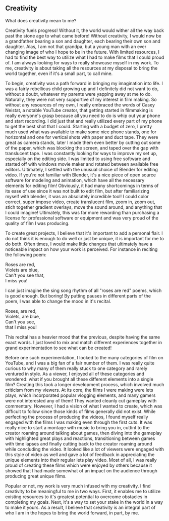 ## Creativity

What does creativity mean to me?

Creativity fuels progress! Without it, the world would wither all the way back past the stone age to what came before! Without creativity, I would now be a grandfather bearing a son and daughter, each bearing their own son and daughter. Alas, I am not that grandpa, but a young man with an ever changing image of who I hope to be in the future. With limited resources, I had to find the best way to utilize what I had to make films that I could proud of. I am always looking for ways to really showcase myself in my work. To me, creativity is about taking all the resources at my disposal to bring the world together, even if it's a small part, to call mine.

To begin, creativity was a path forward in bringing my imagination into life. I was a fairly rebellious child growing up and I definitely did not want to do, without a doubt, whatever my parents were yapping away at me to do. Naturally, they were not very supportive of my interest in film making. So without any resources of my own, I really embraced the words of Casey Neistat, a notable YouTube creator, that getting started in filmmaking is really everyone's grasp because all you need to do is whip out your phone and start recording. I did just that and really utilized every part of my phone to get the best shot that I could. Starting with a budget of zero, I pretty much used what was available to make some nice phone stands, one for horizontal and one for vertical shots with paper and duct tape. They were great as camera stands, later I made them even better by cutting out some of the paper, which was blocking the screen, and taped over the gap with translucent tape. I was constantly looking for ways to improve my set up, especially on the editing side. I was limited to using free software and started off with windows movie maker and rotated between available free editors. Ultimately, I settled with the unusual choice of Blender for editing video. If you're not familiar with Blender, it's a nice piece of open source software for modeling and animation, which have all the necessary elements for editing film! Obviously, it had many shortcomings in terms of its ease of use since it was not built to edit film, but after familiarizing myself with blender, it was an absolutely incredible tool! I could color correct, super impose video, create translucent film, zoom in, zoom out, stich together gradient overlays, move the sound around, and anything that I could imagine! Ultimately, this was far more rewarding than purchasing a license for professional software or equipment and was very proud of the quality of film I was producing.

To create great projects, I believe that it's important to add a personal flair. I do not think it is enough to do well or just be unique, it is important for me to do both. Often times, I would make little changes that ultimately have a noticeable impact on how your work is perceived. For instance in reciting the following poem:

Roses are red,  
Violets are blue,  
Can't you see that,  
I miss you!

I can just imagine the sing song rhythm of all "roses are red" poems, which is good enough. But boring! By putting pauses in different parts of the poem, I was able to change the mood in it's recital.

Roses, are red,  
Violets, are blue,  
Can't you see,  
that I miss you!

This recital has a heavier mood that the previous, despite having the same exact words. I just loved to mix and match different experiences together in grand experimentation to see what can be created!

Before one such experimentation, I looked to the many categories of film on YouTube, and I was a big fan of a fair number of them. I was really quite curious to why many of them really stuck to one category and rarely ventured in style. As a viewer, I enjoyed all of these categories and wondered: what if you brought all these different elements into a single film? Creating this took a longer development process, which involved much criticism from my viewers. At its core, the films I were making were lets plays, which incorporated popular vlogging elements, and many gamers were not interested any of them! They wanted cleanly cut gameplay with commentary. However, I had a vision of what I wanted to create, which was difficult to follow since those kinds of films generally did not exist. While perfecting the process of producing the videos, I found myself really engaged with the films I was making even through the first cuts. It was really nice to start a montage with music to bring you in, cuttint to the creator roaming around talking about games, then diving into the gameplay with highlighted great plays and reactions, transitioning between games with time lapses and finally cutting back to the creator roaming around while concluding the video. It looked like a lot of viewers were engaged with this style of video as well and gave a lot of feedback in appreciating the unique elements into their regular lets play video. Most of all, I was really proud of creating these films which were enjoyed by others because it showed that I had made somewhat of an impact on the audience through producing great unique films.

Popular or not, my work is very much infused with my creativity. I find creativity to be meaningful to me in two ways. First, it enables me to utilize existing resources to it's greatest potential to overcome obstacles in completing my goals. Next, it's a way to set your stake in the world in a way to make it yours. As a result, I believe that creativity is an integral part of who I am in the hopes to bring the world forward, in part, by me.
